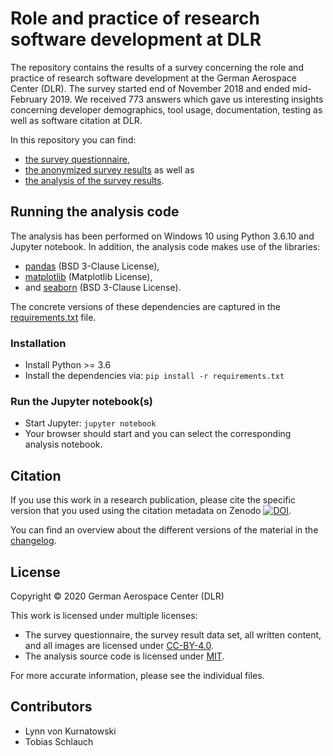 <!--
SPDX-FileCopyrightText: 2020 German Aerospace Center (DLR)
SPDX-License-Identifier: CC-BY-4.0
-->

# Role and practice of research software development at DLR
The repository contains the results of a survey concerning
the role and practice of research software development at
the German Aerospace Center (DLR). The survey started 
end of November 2018 and ended mid-February 2019. We received
773 answers which gave us interesting insights concerning developer
demographics, tool usage, documentation, testing as well as
software citation at DLR.

In this repository you can find:
- [the survey questionnaire](01_survey-questions/questions.md),
- [the anonymized survey results](02_survey-results/data.csv) as well as
- [the analysis of the survey results](03_survey-analysis).

## Running the analysis code
The analysis has been performed on Windows 10 using Python 3.6.10 and Jupyter notebook.
In addition, the analysis code makes use of the libraries:
- [pandas](https://pandas.pydata.org) (BSD 3-Clause License),
- [matplotlib](https://matplotlib.org) (Matplotlib License),
- and [seaborn](https://seaborn.pydata.org/) (BSD 3-Clause License).

The concrete versions of these dependencies are captured
in the [requirements.txt](requirements.txt) file.

### Installation
- Install Python >= 3.6
- Install the dependencies via: `pip install -r requirements.txt`

### Run the Jupyter notebook(s)
- Start Jupyter: `jupyter notebook`
- Your browser should start and you can select the corresponding analysis notebook.

## Citation
If you use this work in a research publication, please cite the
specific version that you used using the citation metadata on Zenodo
[![DOI](https://zenodo.org/badge/DOI/10.5281/zenodo.3611307.svg)](https://doi.org/10.5281/zenodo.3611307).

You can find an overview about the different versions of the material
 in the [changelog](CHANGELOG.md).

## License
Copyright © 2020 German Aerospace Center (DLR)

This work is licensed under multiple licenses:
- The survey questionnaire, the survey result data set, all written content, 
 and all images are licensed under [CC-BY-4.0](LICENSES/CC-BY-4.0.txt).
- The analysis source code is licensed under [MIT](LICENSES/CC-BY-4.0.txt).

For more accurate information, please see the individual files.

## Contributors
- Lynn von Kurnatowski
- Tobias Schlauch
